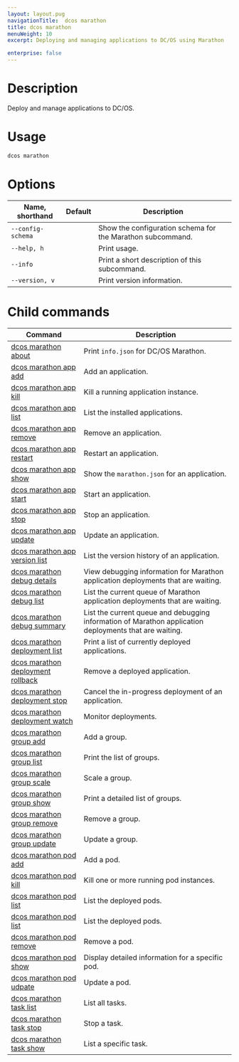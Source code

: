 ```yaml
---
layout: layout.pug
navigationTitle:  dcos marathon
title: dcos marathon
menuWeight: 10
excerpt: Deploying and managing applications to DC/OS using Marathon

enterprise: false
---
```



# Description
Deploy and manage applications to DC/OS.

# Usage

```bash
dcos marathon
```

# Options

| Name, shorthand | Default | Description |
|---------|-------------|-------------|
| `--config-schema`   |             |  Show the configuration schema for the Marathon subcommand. |
| `--help, h`   |             |  Print usage. |
| `--info`   |             |  Print a short description of this subcommand. |
| `--version, v`   |             | Print version information. |

# Child commands

| Command | Description |
|---------|-------------|
| [dcos marathon about](/1.11/cli/command-reference/dcos-marathon/dcos-marathon-about/)   | Print `info.json` for DC/OS Marathon. |
| [dcos marathon app add](/1.11/cli/command-reference/dcos-marathon/dcos-marathon-app-add/)   |  Add an application. |
| [dcos marathon app kill](/1.11/cli/command-reference/dcos-marathon/dcos-marathon-app-kill/)   | Kill a running application instance.  |
| [dcos marathon app list](/1.11/cli/command-reference/dcos-marathon/dcos-marathon-app-list/)   | List the installed applications.  |
| [dcos marathon app remove](/1.11/cli/command-reference/dcos-marathon/dcos-marathon-app-remove/)   |  Remove an application. |
| [dcos marathon app restart](/1.11/cli/command-reference/dcos-marathon/dcos-marathon-app-restart/)   | Restart an application.  |
| [dcos marathon app show](/1.11/cli/command-reference/dcos-marathon/dcos-marathon-app-show/)   | Show the `marathon.json` for an  application.  |
| [dcos marathon app start](/1.11/cli/command-reference/dcos-marathon/dcos-marathon-app-start/)   | Start an application.  |
| [dcos marathon app stop](/1.11/cli/command-reference/dcos-marathon/dcos-marathon-app-stop/)   | Stop an application.  |
| [dcos marathon app update](/1.11/cli/command-reference/dcos-marathon/dcos-marathon-app-update/)   | Update an application.  |
| [dcos marathon app version list](/1.11/cli/command-reference/dcos-marathon/dcos-marathon-app-version-list/)   | List the version history of an application.  |
| [dcos marathon debug details](/1.11/cli/command-reference/dcos-marathon/dcos-marathon-debug-details/) | View debugging information for Marathon application deployments that are waiting.  |
| [dcos marathon debug list](/1.11/cli/command-reference/dcos-marathon/dcos-marathon-debug-list/)   | List the current queue of Marathon application deployments that are waiting.  |
| [dcos marathon debug summary](/1.11/cli/command-reference/dcos-marathon/dcos-marathon-debug-summary/)   | List the current queue and debugging information of Marathon application deployments that are waiting.  |
| [dcos marathon deployment list](/1.11/cli/command-reference/dcos-marathon/dcos-marathon-deployment-list/) | Print a list of currently deployed applications. |
| [dcos marathon deployment rollback](/1.11/cli/command-reference/dcos-marathon/dcos-marathon-deployment-rollback/) | Remove a deployed application. |
| [dcos marathon deployment stop](/1.11/cli/command-reference/dcos-marathon/dcos-marathon-deployment-stop/) | Cancel the in-progress deployment of an application. |
| [dcos marathon deployment watch](/1.11/cli/command-reference/dcos-marathon/dcos-marathon-deployment-stop/) | Monitor deployments. |
| [dcos marathon group add](/1.11/cli/command-reference/dcos-marathon/dcos-marathon-group-add/) | Add a group. |
| [dcos marathon group list](/1.11/cli/command-reference/dcos-marathon/dcos-marathon-group-list/) | Print the list of groups. |
| [dcos marathon group scale](/1.11/cli/command-reference/dcos-marathon/dcos-marathon-group-scale/) | Scale a group. |
| [dcos marathon group show](/1.11/cli/command-reference/dcos-marathon/dcos-marathon-group-scale/) | Print a detailed list of groups. |
| [dcos marathon group remove](/1.11/cli/command-reference/dcos-marathon/dcos-marathon-group-remove/) | Remove a group. |
| [dcos marathon group update](/1.11/cli/command-reference/dcos-marathon/dcos-marathon-group-update/) | Update a group. |
| [dcos marathon pod add](/1.11/cli/command-reference/dcos-marathon/dcos-marathon-pod-add/) | Add a pod. |
| [dcos marathon pod kill](/1.11/cli/command-reference/dcos-marathon/dcos-marathon-pod-kill/) | Kill one or more running pod instances. |
| [dcos marathon pod list](/1.11/cli/command-reference/dcos-marathon/dcos-marathon-pod-list/) | List the deployed pods. |
| [dcos marathon pod list](/1.11/cli/command-reference/dcos-marathon/dcos-marathon-pod-list/) | List the deployed pods. |
| [dcos marathon pod remove](/1.11/cli/command-reference/dcos-marathon/dcos-marathon-pod-remove/) | Remove a pod. |
| [dcos marathon pod show](/1.11/cli/command-reference/dcos-marathon/dcos-marathon-pod-show/) | Display detailed information for a specific pod. |
| [dcos marathon pod udpate](/1.11/cli/command-reference/dcos-marathon/dcos-marathon-pod-update/) | Update a pod. |
| [dcos marathon task list](/1.11/cli/command-reference/dcos-marathon/dcos-marathon-task-list/) | List all tasks. |
| [dcos marathon task stop](/1.11/cli/command-reference/dcos-marathon/dcos-marathon-task-stop/) | Stop a task. |
| [dcos marathon task show](/1.11/cli/command-reference/dcos-marathon/dcos-marathon-task-show/) | List a specific task. |
